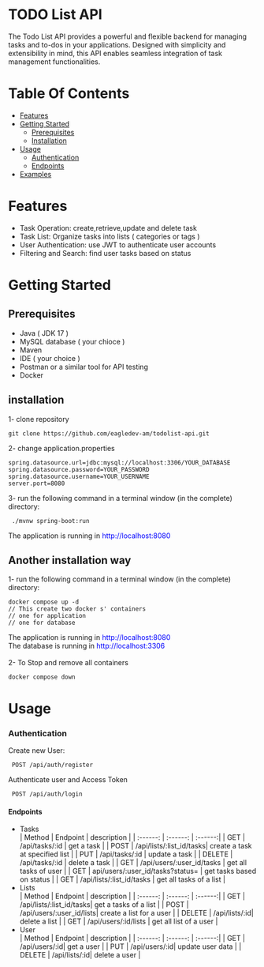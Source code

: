 # TODO List API
The Todo List API provides a powerful and flexible backend for managing tasks and to-dos in your applications. Designed with simplicity and extensibility in mind, this API enables seamless integration of task management functionalities.

# Table Of Contents
* [Features]()
* [Getting Started]()
  * [Prerequisites]()
  * [Installation]()
* [Usage]()
  * [Authentication]()
  * [Endpoints]()
* [Examples]()

#  Features
* Task Operation: create,retrieve,update and delete task
* Task List: Organize tasks into lists ( categories or tags )
* User Authentication: use JWT to authenticate user accounts
* Filtering and Search: find user tasks based on status
# Getting Started 
## Prerequisites
* Java ( JDK 17 )
* MySQL database ( your chioce )
* Maven
* IDE ( your choice )
* Postman or a similar tool for API testing
* Docker
## installation
1- clone repository
```
git clone https://github.com/eagledev-am/todolist-api.git
```
2- change application.properties 
```
spring.datasource.url=jdbc:mysql://localhost:3306/YOUR_DATABASE
spring.datasource.password=YOUR_PASSWORD
spring.datasource.username=YOUR_USERNAME
server.port=8080
```
3-  run the following command in a terminal window (in the complete) directory:
```
 ./mvnw spring-boot:run
```
The application is running in <font color="blue"> http://localhost:8080 </font>
## Another installation way
1- run the following command in a terminal window (in the complete) directory:
```
docker compose up -d
// This create two docker s' containers
// one for application
// one for database  
```
The application is running in <font color="blue"> http://localhost:8080 </font></br>
The database is running in <font color="blue"> http://localhost:3306 </font></br></br>
2- To Stop and remove all containers 
```
docker compose down
```
# Usage 
 ### **Authentication**
 Create new User:
 ```
  POST /api/auth/register
 ```
 Authenticate user and Access Token
 ```
  POST /api/auth/login
 ```
 #### **Endpoints**
 * Tasks
   </br>
   | Method | Endpoint | description |
   | :------: | :------: | :------:|
   | GET | /api/tasks/:id | get a task |
   | POST | /api/lists/:list_id/tasks| create a task at specified list |
   | PUT | /api/tasks/:id  | update a task |
   | DELETE | /api/tasks/:id | delete a task |
   | GET | /api/users/:user_id/tasks | get all tasks of user |
   | GET | api/users/:user_id/tasks?status= | get tasks based on status |
   | GET | /api/lists/:list_id/tasks | get all tasks of a list |
* Lists
  </br>
     | Method | Endpoint | description |
   | :------: | :------: | :------:|
   | GET | /api/lists/:list_id/tasks| get a tasks of a list |
   | POST | /api/users/:user_id/lists| create a list for a user |
   | DELETE | /api/lists/:id| delete a list |
   | GET | /api/users/:id/lists | get all list of a user |
* User
  </br>
       | Method | Endpoint | description |
   | :------: | :------: | :------:|
   | GET | /api/users/:id| get a user |
   | PUT | /api/users/:id| update user data |
   | DELETE | /api/lists/:id| delete a user |
    
  
